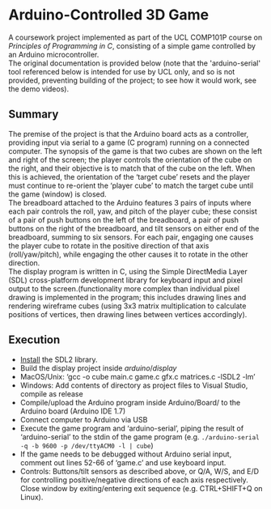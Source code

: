 # Arduino-Controlled 3D Game

A coursework project implemented as part of the UCL COMP101P course on *Principles 
of Programming in C*, consisting of a simple game controlled by an Arduino 
microcontroller.  
The original documentation is provided below (note that the 'arduino-serial' 
tool referenced below is intended for use by UCL only, and so is not provided, 
preventing building of the project; to see how it would work, see the demo 
videos).

## Summary

The premise of the project is that the Arduino board acts as a controller, 
providing input via serial to a game (C program) running on a connected 
computer. The synopsis of the game is that two cubes are shown on the left and 
right of the screen; the player controls the orientation of the cube on the 
right, and their objective is to match that of the cube on the left. When 
this is achieved, the orientation of the ‘target cube’ resets and the player 
must continue to re-orient the ‘player cube’ to match the target cube until 
the game (window) is closed.  
The breadboard attached to the Arduino features 3 pairs of inputs where each 
pair controls the roll, yaw, and pitch of the player cube; these consist of a 
pair of push buttons on the left of the breadboard, a pair of push buttons on 
the right of the breadboard, and tilt sensors on either end of the breadboard, 
summing to six sensors. For each pair, engaging one causes the player cube to 
rotate in the positive direction of that axis (roll/yaw/pitch), while engaging 
the other causes it to rotate in the other direction.   
The display program is written in C, using the Simple DirectMedia Layer (SDL) 
cross-platform development library for keyboard input and pixel output to the 
screen.(functionality more complex than individual pixel drawing is implemented 
in the program; this includes drawing lines and rendering wireframe cubes 
(using 3x3 matrix  multiplication to calculate positions of vertices, then 
drawing lines between vertices accordingly).



## Execution

- [Install](https://wiki.libsdl.org/Installation) the SDL2 library.  
- Build the display project inside *arduino*/*display*  
 - MacOS/Unix: ‘gcc -o cube main.c game.c gfx.c matrices.c -lSDL2 -lm’  
 - Windows: Add contents of directory as project files to Visual Studio, compile as release  
- Compile/upload the Arduino program inside Arduino/Board/ to the Arduino board 
  (Arduino IDE 1.7)  
- Connect computer to Arduino via USB  
- Execute the game program and ‘arduino-serial’, piping the result of 
  ‘arduino-serial’ to the stdin of the game program (e.g. `./arduino-serial 
  -q -b 9600 -p /dev/ttyACM0 -l | cube`)  
 - If the game needs to be debugged without Arduino serial input,
   comment out lines 52-66 of ‘game.c’ and use keyboard input.  
- Controls: Buttons/tilt sensors as described above, or Q/A, W/S, and E/D 
  for controlling positive/negative directions of each axis respectively. 
  Close window by exiting/entering exit sequence (e.g. CTRL+SHIFT+Q on 
  Linux). 
